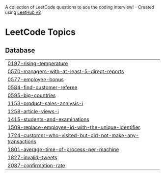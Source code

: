 A collection of LeetCode questions to ace the coding interview! - Created using [LeetHub v2](https://github.com/arunbhardwaj/LeetHub-2.0)
<!---LeetCode Topics Start-->
# LeetCode Topics
## Database
|  |
| ------- |
| [0197-rising-temperature](https://github.com/Rupak-18/SQL-50/tree/master/0197-rising-temperature) |
| [0570-managers-with-at-least-5-direct-reports](https://github.com/Rupak-18/SQL-50/tree/master/0570-managers-with-at-least-5-direct-reports) |
| [0577-employee-bonus](https://github.com/Rupak-18/SQL-50/tree/master/0577-employee-bonus) |
| [0584-find-customer-referee](https://github.com/Rupak-18/SQL-50/tree/master/0584-find-customer-referee) |
| [0595-big-countries](https://github.com/Rupak-18/SQL-50/tree/master/0595-big-countries) |
| [1153-product-sales-analysis-i](https://github.com/Rupak-18/SQL-50/tree/master/1153-product-sales-analysis-i) |
| [1258-article-views-i](https://github.com/Rupak-18/SQL-50/tree/master/1258-article-views-i) |
| [1415-students-and-examinations](https://github.com/Rupak-18/SQL-50/tree/master/1415-students-and-examinations) |
| [1509-replace-employee-id-with-the-unique-identifier](https://github.com/Rupak-18/SQL-50/tree/master/1509-replace-employee-id-with-the-unique-identifier) |
| [1724-customer-who-visited-but-did-not-make-any-transactions](https://github.com/Rupak-18/SQL-50/tree/master/1724-customer-who-visited-but-did-not-make-any-transactions) |
| [1801-average-time-of-process-per-machine](https://github.com/Rupak-18/SQL-50/tree/master/1801-average-time-of-process-per-machine) |
| [1827-invalid-tweets](https://github.com/Rupak-18/SQL-50/tree/master/1827-invalid-tweets) |
| [2087-confirmation-rate](https://github.com/Rupak-18/SQL-50/tree/master/2087-confirmation-rate) |
<!---LeetCode Topics End-->